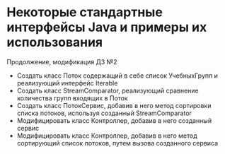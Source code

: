 # Некоторые стандартные интерфейсы Java и примеры их использования

Продолжение, модификация ДЗ №2 

- Создать класс Поток содержащий в себе список УчебныхГрупп и реализующий интерфейс Iterable
- Создать класс StreamComparator, реализующий сравнение количества групп входящих в Поток
- Создать класс ПотокСервис, добавив в него метод сортировки списка потоков, используя созданный StreamComparator
- Модифицировать класс Контроллер, добавив в него созданный сервис
- Модифицировать класс Контроллер, добавив в него метод сортирующий список потоков, путем вызова созданного сервиса


